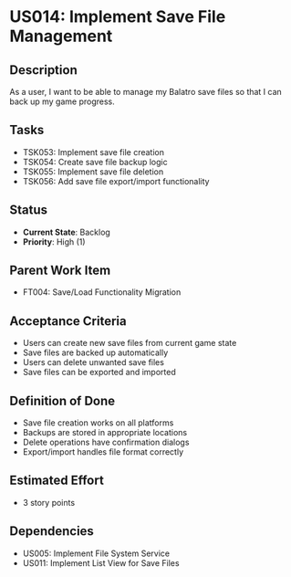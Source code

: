 # US014: Implement Save File Management

## Description
As a user, I want to be able to manage my Balatro save files so that I can back up my game progress.

## Tasks
- TSK053: Implement save file creation
- TSK054: Create save file backup logic
- TSK055: Implement save file deletion
- TSK056: Add save file export/import functionality

## Status
- **Current State**: Backlog
- **Priority**: High (1)

## Parent Work Item
- FT004: Save/Load Functionality Migration

## Acceptance Criteria
- Users can create new save files from current game state
- Save files are backed up automatically
- Users can delete unwanted save files
- Save files can be exported and imported

## Definition of Done
- Save file creation works on all platforms
- Backups are stored in appropriate locations
- Delete operations have confirmation dialogs
- Export/import handles file format correctly

## Estimated Effort
- 3 story points

## Dependencies
- US005: Implement File System Service
- US011: Implement List View for Save Files
